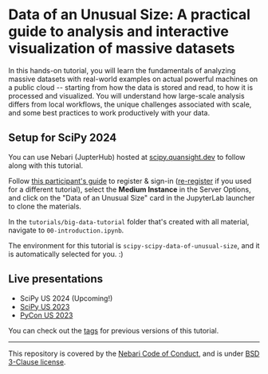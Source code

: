 # Data of an Unusual Size: A practical guide to analysis and interactive visualization of massive datasets

In this hands-on tutorial, you will learn the fundamentals of analyzing massive datasets with real-world examples on actual powerful machines on a public cloud -- starting from how the data is stored and read, to how it is processed and visualized. You will understand how large-scale analysis differs from local workflows, the unique challenges associated with scale, and some best practices to work productively with your data.

## Setup for SciPy 2024

You can use Nebari (JupterHub) hosted at [scipy.quansight.dev](https://http://scipy.quansight.dev/) to follow along with this tutorial.

Follow [this participant's guide](https://docs.google.com/document/d/11YWMZKW6Y4tXnMs3Jekc1S7BQWTR6THZazDaq3WoNxw/edit?usp=sharing) to register & sign-in ([re-register](https://docs.google.com/document/d/11YWMZKW6Y4tXnMs3Jekc1S7BQWTR6THZazDaq3WoNxw/edit#heading=h.hnkrvwc31uri) if you used for a different tutorial), select the **Medium Instance** in the Server Options, and click on the "Data of an Unusual Size" card in the JupyterLab launcher to clone the materials.

In the `tutorials/big-data-tutorial` folder that's created with all material, navigate to `00-introduction.ipynb`.

The environment for this tutorial is `scipy-scipy-data-of-unusual-size`, and it is automatically selected for you. :)


## Live presentations

* SciPy US 2024 (Upcoming!)
* [SciPy US 2023](https://cfp.scipy.org/2023/talk/ALSYBR/)
* [PyCon US 2023](https://us.pycon.org/2023/schedule/presentation/64/)

You can check out the [tags](https://github.com/nebari-dev/big-data-tutorial/tags) for previous versions of this tutorial.

---

This repository is covered by the [Nebari Code of Conduct](https://github.com/nebari-dev/governance/blob/main/CODE_OF_CONDUCT.md),
and is under [BSD 3-Clause license](https://github.com/nebari-dev/nebari/blob/develop/LICENSE).
